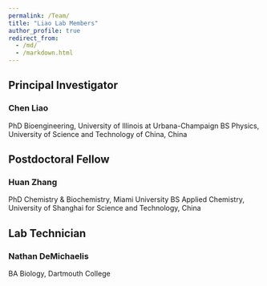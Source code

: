 ```yaml
---
permalink: /Team/
title: "Liao Lab Members"
author_profile: true
redirect_from: 
  - /md/
  - /markdown.html
---
```


## Principal Investigator
### Chen Liao
PhD Bioengineering, University of Illinois at Urbana-Champaign  BS Physics, University of Science and Technology of China, China

## Postdoctoral Fellow
### Huan Zhang
PhD Chemistry & Biochemistry, Miami University  BS Applied Chemistry, University of Shanghai for Science and Technology, China


## Lab Technician
### Nathan DeMichaelis
BA Biology, Dartmouth College
